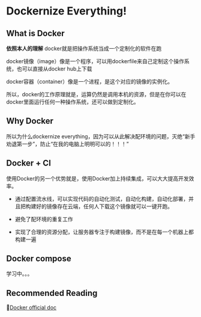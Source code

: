 # Dockernize Everything!

## What is Docker

**依照本人的理解** docker就是把操作系统当成一个定制化的软件在跑

docker镜像（image）像是一个程序，可以用dockerfile来自己定制这个操作系统，也可以直接从docker hub上下载

docker容器（container）像是一个进程，是这个对应的镜像的实例化。

所以，docker的工作原理就是，运算仍然是调用本机的资源，但是在你可以在docker里面运行任何一种操作系统，还可以做到定制化。

## Why Docker

所以为什么dockernize everything，因为可以从此解决配环境的问题，灭绝“新手劝退第一步”，防止“在我的电脑上明明可以的！！！”

## Docker + CI

使用Docker的另一个优势就是，使用Docker加上持续集成，可以大大提高开发效率。

- 通过配置流水线，可以实现代码的自动化测试，自动化构建，自动化部署，并且把构建好的镜像存在云端，任何人下载这个镜像就可以一键开跑。

- 避免了配环境的重复工作

- 实现了合理的资源分配，让服务器专注于构建镜像，而不是在每一个机器上都构建一遍

## Docker compose

学习中。。。

## Recommended Reading

📑[Docker official doc](https://docs.docker.com/get-started/overview/)